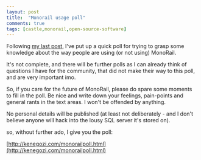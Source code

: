 ```yaml
---
layout: post
title:  "Monorail usage poll"
comments: true
tags: [castle,monorail,open-source-software]
---
```



Following [my last post](http://kenegozi.com/Blog/2008/10/29/introducing-monorail-project.aspx), I've put up a quick poll for trying to grasp some knowledge about the way people are using (or not using) MonoRail.



It's not complete, and there will be further polls as I can already think of questions I have for the community, that did not make their way to this poll, and are very important imo.



So, if you care for the future of MonoRail, please do spare some moments to fill in the poll. Be nice and write down your feelings, pain-points and general rants in the text areas. I won't be offended by anything.



No personal details will be published (at least not deliberately - and I don't believe anyone will hack into the lousy SQL server it's stored on).



so, without further ado, I give you the poll:



[http://kenegozi.com/monorailpoll.html](http://kenegozi.com/monorailpoll.html)

